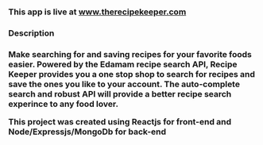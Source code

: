 <h3>This app is live at <a href="therecipekeeper.com">www.therecipekeeper.com</a><h3>

<h3>Description<h3>
<p>Make searching for and saving recipes for your favorite foods easier. Powered by the Edamam recipe search API, Recipe Keeper provides you a one stop shop to search for recipes and save the ones you like to your account. The auto-complete search and robust API will provide a better recipe search experince to any food lover.</p>

<p>This project was created using Reactjs for front-end and Node/Expressjs/MongoDb for back-end<p>

